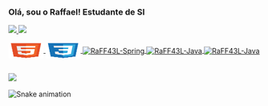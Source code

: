 ### Olá, sou o Raffael! Estudante de SI

<div>
<a href="https://github.com/RaFF43L">
<img height="180em" src="https://github-readme-stats.vercel.app/api?username=RaFF43L&show_icons=true&theme=github_dark&include_all_commits=true&count_private=true"/>
<img height="180em" src="https://github-readme-stats.vercel.app/api/top-langs/?username=RaFF43L&layout=compact&langs_count=7&theme=github_dark"/>
</div>
<div><br>
  <img align="center" alt="RaFF43L-HTML" height="30" width="70" src="https://raw.githubusercontent.com/devicons/devicon/master/icons/html5/html5-original.svg">
  <img align="center" alt="RaFF43L-CSS" height="30" width="70" src="https://raw.githubusercontent.com/devicons/devicon/master/icons/css3/css3-original.svg">
  <img align="center" alt="RaFF43L-Spring" height="30" width="70"src="https://cdn.jsdelivr.net/gh/devicons/devicon/icons/spring/spring-original.svg">
  <img align="center" alt="RaFF43L-Java" height="30" width="70"src="https://cdn.jsdelivr.net/gh/devicons/devicon/icons/java/java-original-wordmark.svg">
  <img align="center" alt="RaFF43L-Java" height="30" width="70" src="https://cdn.jsdelivr.net/gh/devicons/devicon/icons/react/react-original-wordmark.svg">

</div>

  ##
  
 <div>
  
  <a href="https://www.linkedin.com/in/raffael-pimentel-ribeiro-69157321b/" target="_blank"><img src="https://img.shields.io/badge/LinkedIn-0077B5?style=for-the-badge&logo=linkedin&logoColor=white" target="_blank"></a> 
   
  ![Snake animation](https://github.com/RaFF43L/RaFF43L/blob/output/github-contribution-grid-snake.svg)
   
 </div>

  
  
